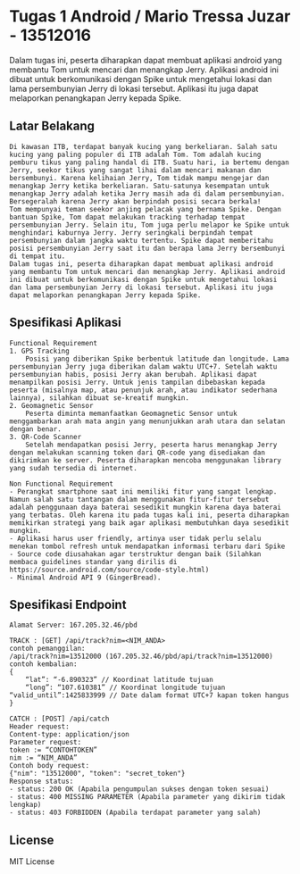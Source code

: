 # Tugas 1 Android / Mario Tressa Juzar - 13512016

Dalam tugas ini, peserta diharapkan dapat membuat aplikasi android yang membantu Tom untuk mencari dan menangkap Jerry. Aplikasi android ini dibuat untuk berkomunikasi dengan Spike untuk mengetahui lokasi dan lama persembunyian Jerry di lokasi tersebut. Aplikasi itu juga dapat melaporkan penangkapan Jerry kepada Spike.

## Latar Belakang
	
	Di kawasan ITB, terdapat banyak kucing yang berkeliaran. Salah satu kucing yang paling populer di ITB adalah Tom. Tom adalah kucing pemburu tikus yang paling handal di ITB. Suatu hari, ia bertemu dengan Jerry, seekor tikus yang sangat lihai dalam mencari makanan dan bersembunyi. Karena kelihaian Jerry, Tom tidak mampu mengejar dan menangkap Jerry ketika berkeliaran. Satu-satunya kesempatan untuk menangkap Jerry adalah ketika Jerry masih ada di dalam persembunyian. Bersegeralah karena Jerry akan berpindah posisi secara berkala!
	Tom mempunyai teman seekor anjing pelacak yang bernama Spike. Dengan bantuan Spike, Tom dapat melakukan tracking terhadap tempat persembunyian Jerry. Selain itu, Tom juga perlu melapor ke Spike untuk menghindari kaburnya Jerry. Jerry seringkali berpindah tempat persembunyian dalam jangka waktu tertentu. Spike dapat memberitahu posisi persembunyian Jerry saat itu dan berapa lama Jerry bersembunyi di tempat itu.
	Dalam tugas ini, peserta diharapkan dapat membuat aplikasi android yang membantu Tom untuk mencari dan menangkap Jerry. Aplikasi android ini dibuat untuk berkomunikasi dengan Spike untuk mengetahui lokasi dan lama persembunyian Jerry di lokasi tersebut. Aplikasi itu juga dapat melaporkan penangkapan Jerry kepada Spike.

## Spesifikasi Aplikasi

	Functional Requirement
	1. GPS Tracking
		Posisi yang diberikan Spike berbentuk latitude dan longitude. Lama persembunyian Jerry juga diberikan dalam waktu UTC+7. Setelah waktu persembunyian habis, posisi Jerry akan berubah. Aplikasi dapat menampilkan posisi Jerry. Untuk jenis tampilan dibebaskan kepada peserta (misalnya map, atau penunjuk arah, atau indikator sederhana lainnya), silahkan dibuat se-kreatif mungkin.
	2. Geomagnetic Sensor
		Peserta diminta memanfaatkan Geomagnetic Sensor untuk menggambarkan arah mata angin yang menunjukkan arah utara dan selatan dengan benar.
	3. QR-Code Scanner
		Setelah mendapatkan posisi Jerry, peserta harus menangkap Jerry dengan melakukan scanning token dari QR-code yang disediakan dan dikirimkan ke server. Peserta diharapkan mencoba menggunakan library yang sudah tersedia di internet.

	Non Functional Requirement
	- Perangkat smartphone saat ini memiliki fitur yang sangat lengkap. Namun salah satu tantangan dalam menggunakan fitur-fitur tersebut adalah penggunaan daya baterai sesedikit mungkin karena daya baterai yang terbatas. Oleh karena itu pada tugas kali ini, peserta diharapkan memikirkan strategi yang baik agar aplikasi membutuhkan daya sesedikit mungkin.
	- Aplikasi harus user friendly, artinya user tidak perlu selalu menekan tombol refresh untuk mendapatkan informasi terbaru dari Spike
	- Source code diusahakan agar terstruktur dengan baik (Silahkan membaca guidelines standar yang dirilis di https://source.android.com/source/code-style.html)
	- Minimal Android API 9 (GingerBread).

## Spesifikasi Endpoint

	Alamat Server: 167.205.32.46/pbd

	TRACK : [GET] /api/track?nim=<NIM_ANDA>
	contoh pemanggilan:
	/api/track?nim=13512000 (167.205.32.46/pbd/api/track?nim=13512000)
	contoh kembalian:
	{
		“lat”: “-6.890323” // Koordinat latitude tujuan
		“long”: “107.610381” // Koordinat longitude tujuan “valid_until”:1425833999 // Date dalam format UTC+7 kapan token hangus
	}

	CATCH : [POST] /api/catch
	Header request:
	Content-type: application/json
	Parameter request:
	token := “CONTOHTOKEN”
	nim := “NIM_ANDA”
	Contoh body request:
	{"nim": "13512000", "token": "secret_token"}
	Response status:
	- status: 200 OK (Apabila pengumpulan sukses dengan token sesuai)
	- status: 400 MISSING PARAMETER (Apabila parameter yang dikirim tidak lengkap)
	- status: 403 FORBIDDEN (Apabila terdapat parameter yang salah)

## License

MIT License